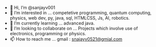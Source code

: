 - 👋 Hi, I’m @sanjayv001
- 👀 I’m interested in ... competetive programming, quantum computing, physics, web dev, py, java, sql, HTMLCSS, Js, AI, robotics.
- 🌱 I’m currently learning ... advanced java.
- 💞️ I’m looking to collaborate on ... Projects which involve use of electronics, programming or physics.
- 📫 How to reach me ... gmail : snajayv0521@gmial.com
<!---
sanjayv001/sanjayv001 is a ✨ special ✨ repository because its `README.md` (this file) appears on your GitHub profile.
You can click the Preview link to take a look at your changes.
--->
